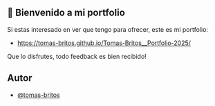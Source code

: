 ## 🚀 Bienvenido a mi portfolio
Si estas interesado en ver que tengo para ofrecer, este es mi portfolio: 
- https://tomas-britos.github.io/Tomas-Britos__Portfolio-2025/

Que lo disfrutes, todo feedback es bien recibido!


## Autor

- [@tomas-britos](https://github.com/tomas-britos)

